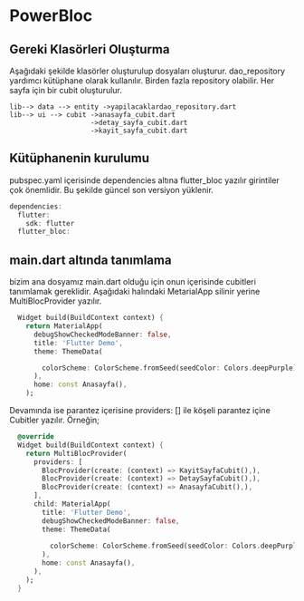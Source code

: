 # PowerBloc
## Gereki Klasörleri Oluşturma
Aşağıdaki şekilde klasörler oluşturulup dosyaları oluşturur. dao_repository yardımcı kütüphane olarak kullanılır. Birden fazla repository olabilir. Her sayfa için bir cubit oluşturulur.
```
lib--> data --> entity ->yapilacaklardao_repository.dart   
lib--> ui --> cubit ->anasayfa_cubit.dart  
                    ->detay_sayfa_cubit.dart  
                    ->kayit_sayfa_cubit.dart  
```

## Kütüphanenin kurulumu
pubspec.yaml içerisinde dependencies altına flutter_bloc yazılır girintiler çok önemlidir. Bu şekilde güncel son versiyon yüklenir.
```dart
dependencies:
  flutter:
    sdk: flutter
  flutter_bloc:
```

## main.dart altında tanımlama
bizim ana dosyamız main.dart olduğu için onun içerisinde cubitleri tanımlamak gereklidir. Aşağıdaki halındaki MetarialApp silinir yerine MultiBlocProvider yazılır.
```dart
  Widget build(BuildContext context) {
    return MaterialApp(
      debugShowCheckedModeBanner: false,
      title: 'Flutter Demo',
      theme: ThemeData(

        colorScheme: ColorScheme.fromSeed(seedColor: Colors.deepPurple),
      ),
      home: const Anasayfa(),
    );
```
Devamında ise parantez içerisine providers: [] ile köşeli parantez içine Cubitler yazılır. Örneğin;
```dart
  @override
  Widget build(BuildContext context) {
    return MultiBlocProvider(
      providers: [
        BlocProvider(create: (context) => KayitSayfaCubit(),),
        BlocProvider(create: (context) => DetaySayfaCubit(),),
        BlocProvider(create: (context) => AnasayfaCubit(),),
      ],
      child: MaterialApp(
        title: 'Flutter Demo',
        debugShowCheckedModeBanner: false,
        theme: ThemeData(
      
          colorScheme: ColorScheme.fromSeed(seedColor: Colors.deepPurple),
        ),
        home: const Anasayfa(),
      ),
    );
  }
```
